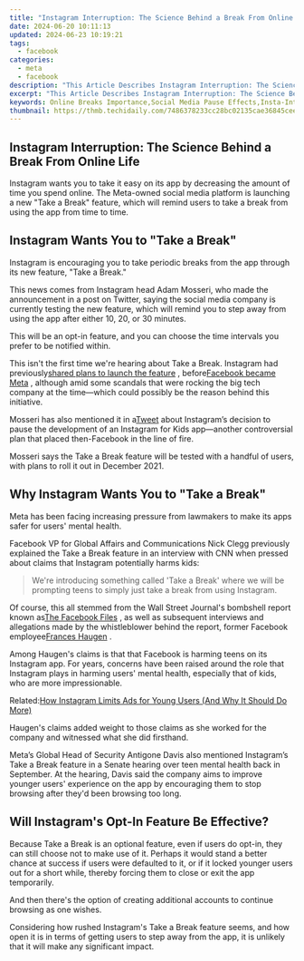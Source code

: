 ```yaml
---
title: "Instagram Interruption: The Science Behind a Break From Online Life"
date: 2024-06-20 10:11:13
updated: 2024-06-23 10:19:21
tags:
  - facebook
categories:
  - meta
  - facebook
description: "This Article Describes Instagram Interruption: The Science Behind a Break From Online Life"
excerpt: "This Article Describes Instagram Interruption: The Science Behind a Break From Online Life"
keywords: Online Breaks Importance,Social Media Pause Effects,Insta-Interruption Insights,Digital Detox Science,Online Life Interruptions,Mental Health & Internet,Reduce Screen Time Benefits
thumbnail: https://thmb.techidaily.com/7486378233cc28bc02135cae36845cee27a44d59f904615df4dae698bbf74beb.jpg
---
```


## Instagram Interruption: The Science Behind a Break From Online Life

 Instagram wants you to take it easy on its app by decreasing the amount of time you spend online. The Meta-owned social media platform is launching a new "Take a Break" feature, which will remind users to take a break from using the app from time to time.

## Instagram Wants You to "Take a Break"

 Instagram is encouraging you to take periodic breaks from the app through its new feature, "Take a Break."

 This news comes from Instagram head Adam Mosseri, who made the announcement in a post on Twitter, saying the social media company is currently testing the new feature, which will remind you to step away from using the app after either 10, 20, or 30 minutes.

 This will be an opt-in feature, and you can choose the time intervals you prefer to be notified within.

 This isn't the first time we're hearing about Take a Break. Instagram had previously[shared plans to launch the feature](https://www.makeuseof.com/facebook-teenagers-take-break-from-instagram/) , before[Facebook became Meta](https://www.makeuseof.com/facebook-announced-meta-its-new-brand/) , although amid some scandals that were rocking the big tech company at the time—which could possibly be the reason behind this initiative.

 Mosseri has also mentioned it in a[Tweet](https://twitter.com/mosseri/status/1442461241289555977) about Instagram’s decision to pause the development of an Instagram for Kids app—another controversial plan that placed then-Facebook in the line of fire.

 Mosseri says the Take a Break feature will be tested with a handful of users, with plans to roll it out in December 2021.

## Why Instagram Wants You to "Take a Break"

 Meta has been facing increasing pressure from lawmakers to make its apps safer for users' mental health.

 Facebook VP for Global Affairs and Communications Nick Clegg previously explained the Take a Break feature in an interview with CNN when pressed about claims that Instagram potentially harms kids:

> We're introducing something called 'Take a Break' where we will be prompting teens to simply just take a break from using Instagram.

 Of course, this all stemmed from the Wall Street Journal's bombshell report known as[The Facebook Files](https://www.wsj.com/articles/the-facebook-files-11631713039) , as well as subsequent interviews and allegations made by the whistleblower behind the report, former Facebook employee[Frances Haugen](https://www.makeuseof.com/who-is-facebook-whistleblower-60-minutes-interview-claims/) .

 Among Haugen's claims is that that Facebook is harming teens on its Instagram app. For years, concerns have been raised around the role that Instagram plays in harming users' mental health, especially that of kids, who are more impressionable.

 Related:[How Instagram Limits Ads for Young Users (And Why It Should Do More)](https://www.makeuseof.com/how-instagram-limits-ads-for-young-users/)

 Haugen's claims added weight to those claims as she worked for the company and witnessed what she did firsthand.

 Meta’s Global Head of Security Antigone Davis also mentioned Instagram’s Take a Break feature in a Senate hearing over teen mental health back in September. At the hearing, Davis said the company aims to improve younger users' experience on the app by encouraging them to stop browsing after they'd been browsing too long.

## Will Instagram's Opt-In Feature Be Effective?

 Because Take a Break is an optional feature, even if users do opt-in, they can still choose not to make use of it. Perhaps it would stand a better chance at success if users were defaulted to it, or if it locked younger users out for a short while, thereby forcing them to close or exit the app temporarily.

 And then there's the option of creating additional accounts to continue browsing as one wishes.

 Considering how rushed Instagram's Take a Break feature seems, and how open it is in terms of getting users to step away from the app, it is unlikely that it will make any significant impact.


<ins class="adsbygoogle"
     style="display:block"
     data-ad-format="autorelaxed"
     data-ad-client="ca-pub-7571918770474297"
     data-ad-slot="1223367746"></ins>



<ins class="adsbygoogle"
     style="display:block"
     data-ad-client="ca-pub-7571918770474297"
     data-ad-slot="8358498916"
     data-ad-format="auto"
     data-full-width-responsive="true"></ins>
